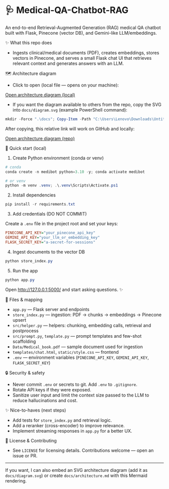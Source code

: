 # 🩺 Medical-QA-Chatbot-RAG

An end-to-end Retrieval-Augmented Generation (RAG) medical QA chatbot built with Flask, Pinecone (vector DB), and Gemini-like LLM/embeddings.

✨ What this repo does
- Ingests clinical/medical documents (PDF), creates embeddings, stores vectors in Pinecone, and serves a small Flask chat UI that retrieves relevant context and generates answers with an LLM.

🗺️ Architecture diagram

- Click to open (local file — opens on your machine):

[Open architecture diagram (local)](file:///C:/Users/Lenovo/Downloads/Untitled%20diagram%20_%20Mermaid%20Chart-2025-08-28-170844.svg)

- If you want the diagram available to others from the repo, copy the SVG into `docs/diagram.svg` (example PowerShell command):

```powershell
mkdir -Force ".\docs"; Copy-Item -Path "C:\Users\Lenovo\Downloads\Untitled diagram _ Mermaid Chart-2025-08-28-170844.svg" -Destination ".\docs\diagram.svg" -Force
```

After copying, this relative link will work on GitHub and locally:

[Open architecture diagram (repo)](docs/diagram.svg)

🧭 Quick start (local)

1. Create Python environment (conda or venv)

```powershell
# conda
conda create -n medibot python=3.10 -y; conda activate medibot

# or venv
python -m venv .venv; .\.venv\Scripts\Activate.ps1
```

2. Install dependencies

```powershell
pip install -r requirements.txt
```

3. Add credentials (DO NOT COMMIT)

Create a `.env` file in the project root and set your keys:

```ini
PINECONE_API_KEY="your_pinecone_api_key"
GEMINI_API_KEY="your_llm_or_embedding_key"
FLASK_SECRET_KEY="a-secret-for-sessions"
```

4. Ingest documents to the vector DB

```powershell
python store_index.py
```

5. Run the app

```powershell
python app.py
```

Open http://127.0.0.1:5000/ and start asking questions. ✨

📁 Files & mapping
- `app.py` — Flask server and endpoints
- `store_index.py` — ingestion: PDF -> chunks -> embeddings -> Pinecone upsert
- `src/helper.py` — helpers: chunking, embedding calls, retrieval and postprocess
- `src/prompt.py`, `template.py` — prompt templates and few-shot scaffolding
- `Data/Medical_book.pdf` — sample document used for ingestion
- `templates/chat.html`, `static/style.css` — frontend
- `.env` — environment variables (`PINECONE_API_KEY`, `GEMINI_API_KEY`, `FLASK_SECRET_KEY`)

🔒 Security & safety
- Never commit `.env` or secrets to git. Add `.env` to `.gitignore`.
- Rotate API keys if they were exposed.
- Sanitize user input and limit the context size passed to the LLM to reduce hallucinations and cost.

✨ Nice-to-haves (next steps)
- Add tests for `store_index.py` and retrieval logic.
- Add a reranker (cross-encoder) to improve relevance.
- Implement streaming responses in `app.py` for a better UX.

📝 License & Contributing
- See `LICENSE` for licensing details. Contributions welcome — open an issue or PR.

----
If you want, I can also embed an SVG architecture diagram (add it as `docs/diagram.svg`) or create `docs/architecture.md` with this Mermaid rendering.
